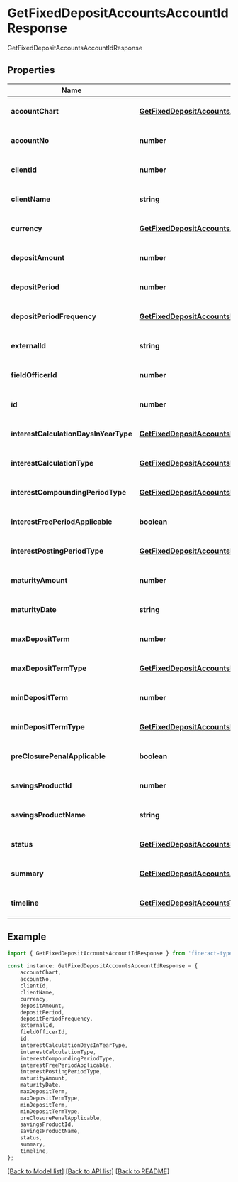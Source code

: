 # GetFixedDepositAccountsAccountIdResponse

GetFixedDepositAccountsAccountIdResponse

## Properties

Name | Type | Description | Notes
------------ | ------------- | ------------- | -------------
**accountChart** | [**GetFixedDepositAccountsAccountChart**](GetFixedDepositAccountsAccountChart.md) |  | [optional] [default to undefined]
**accountNo** | **number** |  | [optional] [default to undefined]
**clientId** | **number** |  | [optional] [default to undefined]
**clientName** | **string** |  | [optional] [default to undefined]
**currency** | [**GetFixedDepositAccountsAccountIdCurrency**](GetFixedDepositAccountsAccountIdCurrency.md) |  | [optional] [default to undefined]
**depositAmount** | **number** |  | [optional] [default to undefined]
**depositPeriod** | **number** |  | [optional] [default to undefined]
**depositPeriodFrequency** | [**GetFixedDepositAccountsDepositPeriodFrequency**](GetFixedDepositAccountsDepositPeriodFrequency.md) |  | [optional] [default to undefined]
**externalId** | **string** |  | [optional] [default to undefined]
**fieldOfficerId** | **number** |  | [optional] [default to undefined]
**id** | **number** |  | [optional] [default to undefined]
**interestCalculationDaysInYearType** | [**GetFixedDepositAccountsInterestCalculationDaysInYearType**](GetFixedDepositAccountsInterestCalculationDaysInYearType.md) |  | [optional] [default to undefined]
**interestCalculationType** | [**GetFixedDepositAccountsInterestCalculationType**](GetFixedDepositAccountsInterestCalculationType.md) |  | [optional] [default to undefined]
**interestCompoundingPeriodType** | [**GetFixedDepositAccountsInterestCompoundingPeriodType**](GetFixedDepositAccountsInterestCompoundingPeriodType.md) |  | [optional] [default to undefined]
**interestFreePeriodApplicable** | **boolean** |  | [optional] [default to undefined]
**interestPostingPeriodType** | [**GetFixedDepositAccountsInterestPostingPeriodType**](GetFixedDepositAccountsInterestPostingPeriodType.md) |  | [optional] [default to undefined]
**maturityAmount** | **number** |  | [optional] [default to undefined]
**maturityDate** | **string** |  | [optional] [default to undefined]
**maxDepositTerm** | **number** |  | [optional] [default to undefined]
**maxDepositTermType** | [**GetFixedDepositAccountsMaxDepositTermType**](GetFixedDepositAccountsMaxDepositTermType.md) |  | [optional] [default to undefined]
**minDepositTerm** | **number** |  | [optional] [default to undefined]
**minDepositTermType** | [**GetFixedDepositAccountsMinDepositTermType**](GetFixedDepositAccountsMinDepositTermType.md) |  | [optional] [default to undefined]
**preClosurePenalApplicable** | **boolean** |  | [optional] [default to undefined]
**savingsProductId** | **number** |  | [optional] [default to undefined]
**savingsProductName** | **string** |  | [optional] [default to undefined]
**status** | [**GetFixedDepositAccountsStatus**](GetFixedDepositAccountsStatus.md) |  | [optional] [default to undefined]
**summary** | [**GetFixedDepositAccountsAccountIdSummary**](GetFixedDepositAccountsAccountIdSummary.md) |  | [optional] [default to undefined]
**timeline** | [**GetFixedDepositAccountsTimeline**](GetFixedDepositAccountsTimeline.md) |  | [optional] [default to undefined]

## Example

```typescript
import { GetFixedDepositAccountsAccountIdResponse } from 'fineract-typescript-client';

const instance: GetFixedDepositAccountsAccountIdResponse = {
    accountChart,
    accountNo,
    clientId,
    clientName,
    currency,
    depositAmount,
    depositPeriod,
    depositPeriodFrequency,
    externalId,
    fieldOfficerId,
    id,
    interestCalculationDaysInYearType,
    interestCalculationType,
    interestCompoundingPeriodType,
    interestFreePeriodApplicable,
    interestPostingPeriodType,
    maturityAmount,
    maturityDate,
    maxDepositTerm,
    maxDepositTermType,
    minDepositTerm,
    minDepositTermType,
    preClosurePenalApplicable,
    savingsProductId,
    savingsProductName,
    status,
    summary,
    timeline,
};
```

[[Back to Model list]](../README.md#documentation-for-models) [[Back to API list]](../README.md#documentation-for-api-endpoints) [[Back to README]](../README.md)
